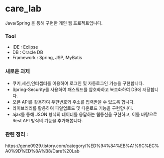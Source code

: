# care_lab
Java/Spring 을 통해 구현한 개인 웹 프로젝트입니다.

<h3>Tool</h3>
<ul>
  <li>IDE : Eclipse</li>
  <li>DB : Oracle DB</li>
  <li>Framework : Spring, JSP, MyBatis</li>
</ul>

<h3>새로운 과제</h3>
<ul>
  <li>쿠키,세션,인터셉터를 이용하여 로그인 및 자동로그인 기능을 구현합니다.</li>
  <li>Spring-Security를 사용하여 패스워드를 암호화하고 복호화하여 DB에 저장합니다.</li>
  <li>오픈 API를 활용하여 우편번호와 주소를 입력받을 수 있도록 합니다.</li>
  <li>라이브러리를 활용하여 파일업로드 및 다운로드 기능을 구현합니다.</li>
  <li>ajax를 통해 JSON 형식의 데이터를 응답하는 웹통신을 구현하고, 이를 바탕으로 Rest API 방식의 기능을 추가해봅니다.</li>
</ul>

<h3>관련 정리 : </h3>
https://gene0929.tistory.com/category/%ED%94%84%EB%A1%9C%EC%A0%9D%ED%8A%B8/Care%20Lab
